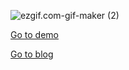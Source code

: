 ![ezgif.com-gif-maker (2)](README.assets/demo.gif)

[Go to demo](https://harveydev24.github.io/interactive_design/star/)

[Go to blog](https://velog.io/@harveydev24/%EB%B3%84%EC%9D%84-%EB%B3%B4%EB%8A%94-%EC%96%B4%EB%A6%B0-%EC%99%95%EC%9E%90)

